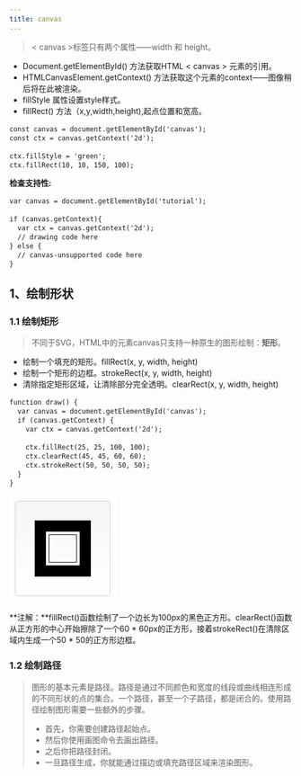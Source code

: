 ```yaml
---
title: canvas
---
```


>< canvas >标签只有两个属性——width 和 height。

* Document.getElementById() 方法获取HTML < canvas > 元素的引用。
* HTMLCanvasElement.getContext() 方法获取这个元素的context——图像稍后将在此被渲染。
* fillStyle 属性设置style样式。
* fillRect() 方法（x,y,width,height),起点位置和宽高。

```js?linenums
const canvas = document.getElementById('canvas');
const ctx = canvas.getContext('2d');

ctx.fillStyle = 'green';
ctx.fillRect(10, 10, 150, 100);
```

**检查支持性:**

```js?linenums
var canvas = document.getElementById('tutorial');

if (canvas.getContext){
  var ctx = canvas.getContext('2d');
  // drawing code here
} else {
  // canvas-unsupported code here
}
```

## 1、绘制形状

### 1.1 绘制矩形

>不同于SVG，HTML中的元素canvas只支持一种原生的图形绘制：**矩形**。

* 绘制一个填充的矩形。fillRect(x, y, width, height)
* 绘制一个矩形的边框。strokeRect(x, y, width, height)
* 清除指定矩形区域，让清除部分完全透明。clearRect(x, y, width, height)

```js?linenums
function draw() {
  var canvas = document.getElementById('canvas');
  if (canvas.getContext) {
    var ctx = canvas.getContext('2d');

    ctx.fillRect(25, 25, 100, 100);
    ctx.clearRect(45, 45, 60, 60);
    ctx.strokeRect(50, 50, 50, 50);
  }
}
```

![](./images/1563850785602.png)

**注解：**fillRect()函数绘制了一个边长为100px的黑色正方形。clearRect()函数从正方形的中心开始擦除了一个60 * 60px的正方形，接着strokeRect()在清除区域内生成一个50 * 50的正方形边框。


### 1.2 绘制路径

>图形的基本元素是路径。路径是通过不同颜色和宽度的线段或曲线相连形成的不同形状的点的集合。一个路径，甚至一个子路径，都是闭合的。使用路径绘制图形需要一些额外的步骤。
>* 首先，你需要创建路径起始点。
>* 然后你使用画图命令去画出路径。
>* 之后你把路径封闭。
>* 一旦路径生成，你就能通过描边或填充路径区域来渲染图形。
